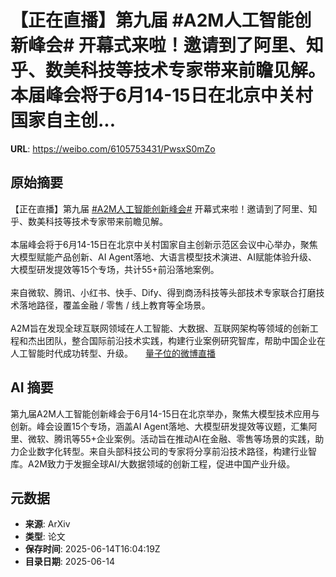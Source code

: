 # 【正在直播】第九届 #A2M人工智能创新峰会# 开幕式来啦！邀请到了阿里、知乎、数美科技等技术专家带来前瞻见解。本届峰会将于6月14-15日在北京中关村国家自主创...

**URL**: https://weibo.com/6105753431/PwsxS0mZo

## 原始摘要

【正在直播】第九届 <a href="https://m.weibo.cn/search?containerid=231522type%3D1%26t%3D10%26q%3D%23A2M%E4%BA%BA%E5%B7%A5%E6%99%BA%E8%83%BD%E5%88%9B%E6%96%B0%E5%B3%B0%E4%BC%9A%23&amp;extparam=%23A2M%E4%BA%BA%E5%B7%A5%E6%99%BA%E8%83%BD%E5%88%9B%E6%96%B0%E5%B3%B0%E4%BC%9A%23" data-hide=""><span class="surl-text">#A2M人工智能创新峰会#</span></a> 开幕式来啦！邀请到了阿里、知乎、数美科技等技术专家带来前瞻见解。<br><br>本届峰会将于6月14-15日在北京中关村国家自主创新示范区会议中心举办，聚焦大模型赋能产品创新、AI Agent落地、大语言模型技术演进、AI赋能体验升级、大模型研发提效等15个专场，共计55+前沿落地案例。<br><br>来自微软、腾讯、小红书、快手、Dify、得到商汤科技等头部技术专家联合打磨技术落地路径，覆盖金融 / 零售 / 线上教育等全场景。<br><br>A2M旨在发现全球互联网领域在人工智能、大数据、互联网架构等领域的创新工程和杰出团队，整合国际前沿技术实践，构建行业案例研究智库，帮助中国企业在人工智能时代成功转型、升级。  <a href="https://weibo.com/l/wblive/p/show/1022:2321325177254761594919" data-hide=""><span class="url-icon"><img style="width: 1rem;height: 1rem" src="https://h5.sinaimg.cn/upload/2015/09/25/3/timeline_card_small_video_default.png" referrerpolicy="no-referrer"></span><span class="surl-text">量子位的微博直播</span></a>

## AI 摘要

第九届A2M人工智能创新峰会于6月14-15日在北京举办，聚焦大模型技术应用与创新。峰会设置15个专场，涵盖AI Agent落地、大模型研发提效等议题，汇集阿里、微软、腾讯等55+企业案例。活动旨在推动AI在金融、零售等场景的实践，助力企业数字化转型。来自头部科技公司的专家将分享前沿技术路径，构建行业智库。A2M致力于发掘全球AI/大数据领域的创新工程，促进中国产业升级。

## 元数据

- **来源**: ArXiv
- **类型**: 论文
- **保存时间**: 2025-06-14T16:04:19Z
- **目录日期**: 2025-06-14
